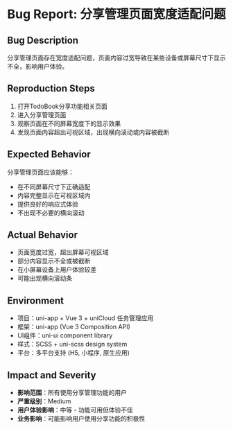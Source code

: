 # Bug Report: 分享管理页面宽度适配问题

## Bug Description
分享管理页面存在宽度适配问题，页面内容过宽导致在某些设备或屏幕尺寸下显示不全，影响用户体验。

## Reproduction Steps
1. 打开TodoBook分享功能相关页面
2. 进入分享管理页面
3. 观察页面在不同屏幕宽度下的显示效果
4. 发现页面内容超出可视区域，出现横向滚动或内容被截断

## Expected Behavior
分享管理页面应该能够：
- 在不同屏幕尺寸下正确适配
- 内容完整显示在可视区域内
- 提供良好的响应式体验
- 不出现不必要的横向滚动

## Actual Behavior
- 页面宽度过宽，超出屏幕可视区域
- 部分内容显示不全或被截断
- 在小屏幕设备上用户体验较差
- 可能出现横向滚动条

## Environment
- 项目：uni-app + Vue 3 + uniCloud 任务管理应用
- 框架：uni-app (Vue 3 Composition API)
- UI组件：uni-ui component library
- 样式：SCSS + uni-scss design system
- 平台：多平台支持 (H5, 小程序, 原生应用)

## Impact and Severity
- **影响范围**：所有使用分享管理功能的用户
- **严重级别**：Medium
- **用户体验影响**：中等 - 功能可用但体验不佳
- **业务影响**：可能影响用户使用分享功能的积极性